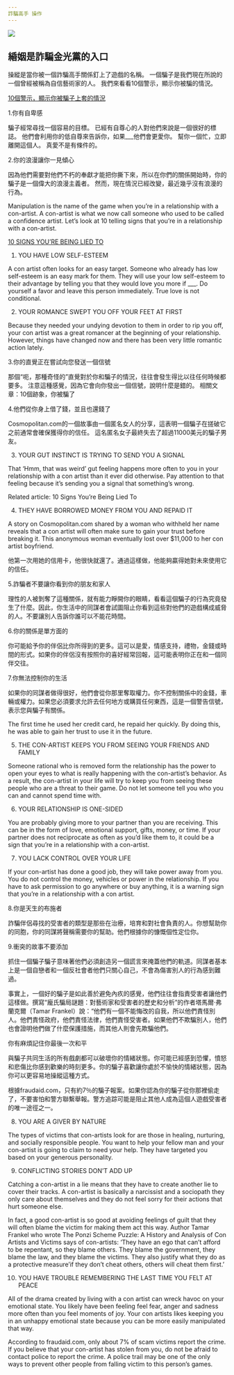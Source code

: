 ```yaml
---
詐騙高手 操作
---
```


![](http://g.udn.com.tw/upfiles/B_US/usakmt/PSN_PHOTO/811/f_23361811_1.png)

## 緍姻是詐騙金光黨的入口

操縱是當你被一個詐騙高手關係釘上了遊戲的名稱。 一個騙子是我們現在所說的一個曾經被稱為自信藝術家的人。 我們來看看10個警示，顯示你被騙的情況。

[10個警示，顯示你被騙子上套的情況](https://www.powerofpositivity.com/signs-youre-being-lied-to/)

1.你有自卑感

騙子經常尋找一個容易的目標。 已經有自尊心的人對他們來說是一個很好的標誌。 他們會利用你的低自尊來告訴你，如果___他們會更愛你。 幫你一個忙，立即離開這個人。 真愛不是有條件的。

2.你的浪漫讓你一見傾心

因為他們需要對他們不朽的奉獻才能把你撕下來，所以在你們的關係開始時，你的騙子是一個偉大的浪漫主義者。 然而，現在情況已經改變，最近幾乎沒有浪漫的行為。

Manipulation is the name of the game when you’re in a relationship with a con-artist. A con-artist is what we now call someone who used to be called a confidence artist. Let’s look at 10 telling signs that you’re in a relationship with a con-artist.

[10 SIGNS YOU’RE BEING LIED TO](https://www.powerofpositivity.com/signs-youre-being-lied-to/)

1. YOU HAVE LOW SELF-ESTEEM

A con artist often looks for an easy target. Someone who already has low self-esteem is an easy mark for them. They will use your low self-esteem to their advantage by telling you that they would love you more if ___. Do yourself a favor and leave this person immediately. True love is not conditional.

2. YOUR ROMANCE SWEPT YOU OFF YOUR FEET AT FIRST

Because they needed your undying devotion to them in order to rip you off, your con artist was a great romancer at the beginning of your relationship. However, things have changed now and there has been very little romantic action lately.

3.你的直覺正在嘗試向您發送一個信號

那個“呃，那種奇怪的”直覺對於你和騙子的情況，往往會發生得比以往任何時候都要多。 注意這種感覺，因為它會向你發出一個信號，說明什麼是錯的。
相關文章：10個跡象，你被騙了

4.他們從你身上借了錢，並且也還錢了

Cosmopolitan.com的一個故事由一個匿名女人的分享，這表明一個騙子在搓破它之前通常會確保獲得你的信任。 這名匿名女子最終失去了超過11000美元的騙子男友。

3. YOUR GUT INSTINCT IS TRYING TO SEND YOU A SIGNAL

That ‘Hmm, that was weird’ gut feeling happens more often to you in your relationship with a con artist than it ever did otherwise. Pay attention to that feeling because it’s sending you a signal that something’s wrong.

Related article: 10 Signs You’re Being Lied To

4. THEY HAVE BORROWED MONEY FROM YOU AND REPAID IT

A story on Cosmopolitan.com shared by a woman who withheld her name reveals that a con artist will often make sure to gain your trust before breaking it. This anonymous woman eventually lost over $11,000 to her con artist boyfriend.

他第一次用她的信用卡，他很快就還了。通過這樣做，他能夠贏得她對未來使用它的信任。

5.詐騙者不要讓你看到你的朋友和家人

理性的人被剝奪了這種關係，就有能力睜開你的眼睛，看看這個騙子的行為究竟發生了什麼。因此，你生活中的同謀者會試圖阻止你看到這些對他們的遊戲構成威脅的人。不要讓別人告訴你誰可以不能花時間。

6.你的關係是單方面的

你可能給予你的伴侶比你所得到的更多。這可以是愛，情感支持，禮物，金錢或時間的形式。如果你的伴侶沒有按照你的喜好經常回報，這可能表明你正在和一個同伴交往。

7.你無法控制你的生活

如果你的同謀者做得很好，他們會從你那里奪取權力。你不控制關係中的金錢，車輛或權力。如果您必須要求允許去任何地方或購買任何東西，這是一個警告信號，表示您與騙子有關係。

The first time he used her credit card, he repaid her quickly. By doing this, he was able to gain her trust to use it in the future.

5. THE CON-ARTIST KEEPS YOU FROM SEEING YOUR FRIENDS AND FAMILY

Someone rational who is removed form the relationship has the power to open your eyes to what is really happening with the con-artist’s behavior. As a result, the con-artist in your life will try to keep you from seeing these people who are a threat to their game. Do not let someone tell you who you can and cannot spend time with.

6. YOUR RELATIONSHIP IS ONE-SIDED

You are probably giving more to your partner than you are receiving. This can be in the form of love, emotional support, gifts, money, or time. If your partner does not reciprocate as often as you’d like them to, it could be a sign that you’re in a relationship with a con-artist.

7. YOU LACK CONTROL OVER YOUR LIFE

If your con-artist has done a good job, they will take power away from you. You do not control the money, vehicles or power in the relationship. If you have to ask permission to go anywhere or buy anything, it is a warning sign that you’re in a relationship with a con artist.

8.你是天生的布施者

詐騙伴侶尋找的受害者的類型是那些在治療，培育和對社會負責的人。你想幫助你的同胞，你的同謀將聲稱需要你的幫助。他們根據你的慷慨個性定位你。

9.衝突的故事不要添加

抓住一個騙子騙子意味著他們必須創造另一個謊言來掩蓋他們的軌道。同謀者基本上是一個自戀者和一個反社會者他們只關心自己，不會為傷害別人的行為感到難過。

事實上，一個好的騙子是如此善於避免內疚的感覺，他們往往會指責受害者讓他們這樣做。撰寫“龐氏騙局謎題：對藝術家和受害者的歷史和分析”的作者塔馬爾·弗蘭克爾（Tamar Frankel）說：“他們有一個不能悔改的自我，所以他們責怪別人。他們責怪政府，他們責怪法律，他們責怪受害者。如果他們不欺騙別人，他們也會證明他們做了什麼保護措施，而其他人則會先欺騙他們。

你有麻煩記住你最後一次和平

與騙子共同生活的所有戲劇都可以破壞你的情緒狀態。你可能已經感到恐懼，憤怒和悲傷比你感到歡樂的時刻更多。你的騙子喜歡讓你處於不愉快的情緒狀態，因為你可以更容易地操縱這種方式。

根據fraudaid.com，只有約7％的騙子報案。如果你認為你的騙子從你那裡偷走了，不要害怕和警方聯繫舉報。警方追踪可能是阻止其他人成為這個人遊戲受害者的唯一途徑之一。

8. YOU ARE A GIVER BY NATURE

The types of victims that con-artists look for are those in healing, nurturing, and socially responsible people. You want to help your fellow man and your con-artist is going to claim to need your help. They have targeted you based on your generous personality.

9. CONFLICTING STORIES DON’T ADD UP

Catching a con-artist in a lie means that they have to create another lie to cover their tracks. A con-artist is basically a narcissist and a sociopath they only care about themselves and they do not feel sorry for their actions that hurt someone else.

In fact, a good con-artist is so good at avoiding feelings of guilt that they will often blame the victim for making them act this way. Author Tamar Frankel who wrote The Ponzi Scheme Puzzle: A History and Analysis of Con Artists and Victims says of con-artists: ‘They have an ego that can’t afford to be repentant, so they blame others. They blame the government, they blame the law, and they blame the victims. They also justify what they do as a protective measure’if they don’t cheat others, others will cheat them first.’

10. YOU HAVE TROUBLE REMEMBERING THE LAST TIME YOU FELT AT PEACE

All of the drama created by living with a con artist can wreck havoc on your emotional state. You likely have been feeling feel fear, anger and sadness more often than you feel moments of joy. Your con artists likes keeping you in an unhappy emotional state because you can be more easily manipulated that way.

According to fraudaid.com, only about 7% of scam victims report the crime. If you believe that your con-artist has stolen from you, do not be afraid to contact police to report the crime. A police trail may be one of the only ways to prevent other people from falling victim to this person’s games.
